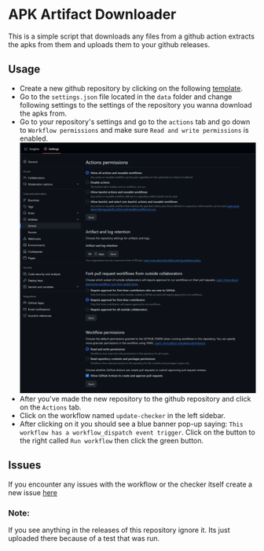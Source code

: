 # APK Artifact Downloader
This is a simple script that downloads any files from a github action extracts the apks from them and uploads them to your github releases.

## Usage
- Create a new github repository by clicking on the following [template](https://github.com/new?template_name=apk-artifact-downloader&template_owner=kaorlol).
- Go to the `settings.json` file located in the `data` folder and change following settings to the settings of the repository you wanna download the apks from.
- Go to your repository's settings and go to the `actions` tab and go down to `Workflow permissions` and make sure `Read and write permissions` is enabled.
![directions for enabling read and write permissions](images\directions.png)
- After you've made the new repository to the github repository and click on the `Actions` tab.
- Click on the workflow named `update-checker` in the left sidebar.
- After clicking on it you should see a blue banner pop-up saying: `This workflow has a workflow_dispatch event trigger`.
Click on the button to the right called `Run workflow` then click the green button.

## Issues
If you encounter any issues with the workflow or the checker itself create a new issue [here](https://github.com/kaorlol/apk-artifact-downloader/issues)

### Note:
If you see anything in the releases of this repository ignore it. Its just uploaded there because of a test that was run. 